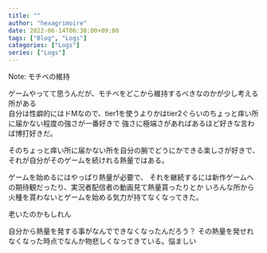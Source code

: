 ```yaml
---
title: ""
author: "hexagrimoire"
date: 2022-06-14T06:30:00+09:00
tags: ["Blog", "Logs"]
categories: ["Logs"]
series: ["Logs"]
---
```


Note: モチベの維持

ゲームやってて思うんだが、モチベをどこから維持するべきなのかが少し考える所がある  
自分は性癖的にはドMなので、tier1を使うよりかはtier2ぐらいのちょっと痒い所に届かない程度の強さが一番好きで
強さに極端さがあればあるほど好きな言わば博打好きだ。

そのちょっと痒い所に届かない所を自分の腕でどうにかできる楽しさが好きで、
それが自分がそのゲームを続けれる熱量ではある。

ゲームを始めるにはやっぱり熱量が必要で、
それを継続するには新作ゲームへの期待観だったり、実況者配信者の動画見て熱量貰ったりとか
いろんな所から火種を貰わないとゲームを始める気力が持てなくなってきた。

老いたのかもしれん

自分から熱量を発する事がなんでできなくなったんだろう？
その熱量を発せれなくなった時点でなんか物悲しくなってきている。悩ましい